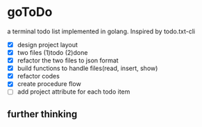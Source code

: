 # goToDo
a terminal todo list implemented in golang. Inspired by todo.txt-cli

- [x] design project layout  
- [x] two files (1)todo (2)done  
- [x] refactor the two files to json format
- [x] build functions to handle files(read, insert, show)
- [x] refactor codes
- [x] create procedure flow
- [ ] add project attribute for each todo item
## further thinking
